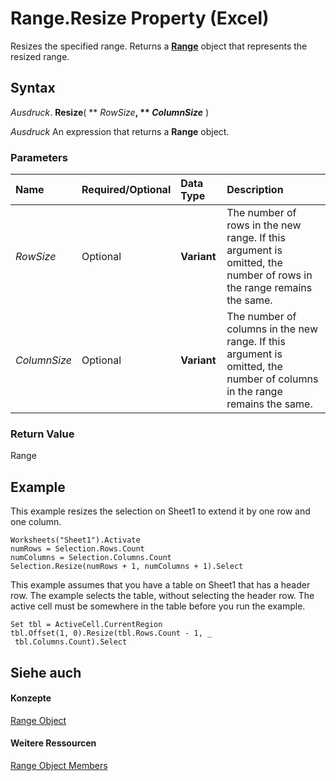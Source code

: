 
# Range.Resize Property (Excel)

Resizes the specified range. Returns a  **[Range](b8207778-0dcc-4570-1234-f130532cc8cd.md)** object that represents the resized range.


## Syntax

 _Ausdruck_. **Resize**( ** _RowSize_**, ** _ColumnSize_** )

 _Ausdruck_ An expression that returns a **Range** object.


### Parameters



|**Name**|**Required/Optional**|**Data Type**|**Description**|
|:-----|:-----|:-----|:-----|
| _RowSize_|Optional|**Variant**|The number of rows in the new range. If this argument is omitted, the number of rows in the range remains the same.|
| _ColumnSize_|Optional|**Variant**|The number of columns in the new range. If this argument is omitted, the number of columns in the range remains the same.|

### Return Value

Range


## Example

This example resizes the selection on Sheet1 to extend it by one row and one column.


```
Worksheets("Sheet1").Activate 
numRows = Selection.Rows.Count 
numColumns = Selection.Columns.Count 
Selection.Resize(numRows + 1, numColumns + 1).Select
```

This example assumes that you have a table on Sheet1 that has a header row. The example selects the table, without selecting the header row. The active cell must be somewhere in the table before you run the example.




```
Set tbl = ActiveCell.CurrentRegion 
tbl.Offset(1, 0).Resize(tbl.Rows.Count - 1, _ 
 tbl.Columns.Count).Select
```


## Siehe auch


#### Konzepte


[Range Object](b8207778-0dcc-4570-1234-f130532cc8cd.md)
#### Weitere Ressourcen


[Range Object Members](http://msdn.microsoft.com/library/4336bf81-1e63-7e44-1792-baf366a027a7%28Office.15%29.aspx)